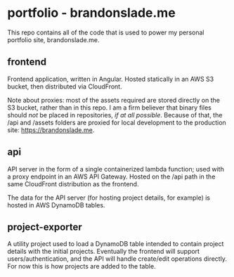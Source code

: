 # portfolio - brandonslade.me

This repo contains all of the code that is used to power my personal portfolio site, brandonslade.me.

## frontend

Frontend application, written in Angular. Hosted statically in an AWS S3 bucket, then distributed via CloudFront.

Note about proxies: most of the assets required are stored directly on the S3 bucket, rather than in this repo.
I am a firm believer that binary files should _not_ be placed in repositories, _if at all possible_.
Because of that, the /api and /assets folders are proxied for local development to the production site: https://brandonslade.me.

## api

API server in the form of a single containerized lambda function; used with a proxy endpoint in an AWS API Gateway.
Hosted on the /api path in the same CloudFront distribution as the frontend.

The data for the API server (for hosting project details, for example) is hosted in AWS DynamoDB tables.

## project-exporter

A utility project used to load a DynamoDB table intended to contain project details with the initial projects.
Eventually the frontend will support users/authentication, and the API will handle create/edit operations
directly. For now this is how projects are added to the table.
